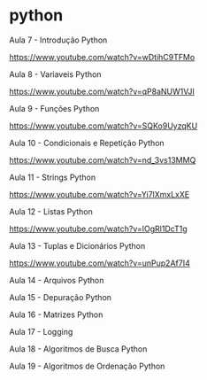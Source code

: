 # python
Aula 7 - Introdução Python

https://www.youtube.com/watch?v=wDtihC9TFMo

Aula 8 - Variaveis Python

https://www.youtube.com/watch?v=qP8aNUW1VJI

Aula 9 - Funções Python

https://www.youtube.com/watch?v=SQKo9UyzqKU

Aula 10 - Condicionais e Repetição Python

https://www.youtube.com/watch?v=nd_3vs13MMQ

Aula 11 - Strings Python

https://www.youtube.com/watch?v=Yi7lXmxLxXE

Aula 12 - Listas Python

https://www.youtube.com/watch?v=IOgRl1DcT1g

Aula 13 - Tuplas e Dicionários Python

https://www.youtube.com/watch?v=unPup2Af7I4

Aula 14 - Arquivos Python

Aula 15 - Depuração Python

Aula 16 - Matrizes Python

Aula 17 - Logging

Aula 18 - Algoritmos de Busca Python

Aula 19 - Algoritmos de Ordenação Python

